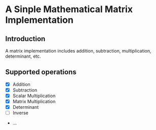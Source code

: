 # A Sinple Mathematical Matrix Implementation

## Introduction

A matrix implementation includes addition, subtraction, multiplication, determinant, etc.

## Supported operations

 - [x] Addition
 - [x] Subtraction
 - [x] Scalar Multiplication
 - [x] Matrix Multiplication
 - [x] Determinant
 - [ ] Inverse
 - ...